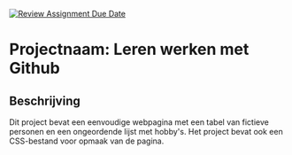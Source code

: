 [![Review Assignment Due Date](https://classroom.github.com/assets/deadline-readme-button-22041afd0340ce965d47ae6ef1cefeee28c7c493a6346c4f15d667ab976d596c.svg)](https://classroom.github.com/a/l3jUSPXl)

# Projectnaam: Leren werken met Github

## Beschrijving
Dit project bevat een eenvoudige webpagina met een tabel van fictieve personen en een ongeordende lijst met hobby's.
Het project bevat ook een CSS-bestand voor opmaak van de pagina.
